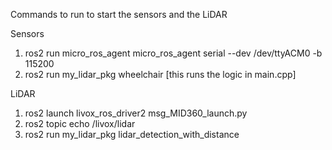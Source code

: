 Commands to run to start the sensors and the LiDAR

Sensors
1) ros2 run micro_ros_agent micro_ros_agent serial --dev /dev/ttyACM0 -b 115200
2) ros2 run my_lidar_pkg wheelchair [this runs the logic in main.cpp]

LiDAR
1) ros2 launch livox_ros_driver2 msg_MID360_launch.py
2) ros2 topic echo /livox/lidar
3) ros2 run my_lidar_pkg lidar_detection_with_distance
